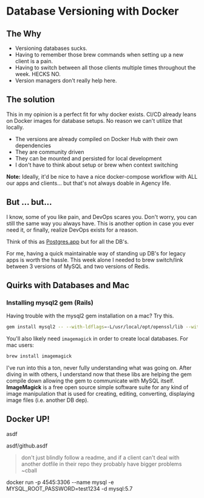 # Database Versioning with Docker

## The Why

- Versioning databases sucks.
- Having to remember those brew commands when setting up a new client is a pain.
- Having to switch between all those clients multiple times throughout the week. HECKS NO.
- Version managers don't really help here.

## The solution

This in my opinion is a perfect fit for why docker exists. CI/CD already leans on Docker images for database setups. No reason we can't utilize that locally. 

- The versions are already compiled on Docker Hub with their own dependencies
- They are community driven
- They can be mounted and persisted for local development
- I don't have to think about setup or brew when context switching

**Note:** 
Ideally, it'd be nice to have a nice docker-compose workflow with ALL our apps and clients... but that's not always doable in Agency life. 

## But ... but...

I know, some of you like pain, and DevOps scares you. Don't worry, you can still the same way you always have. This is another option in case you ever need it, or finally, realize DevOps exists for a reason. 

Think of this as [Postgres.app](http://postgres.app) but for all the DB's.

For me, having a quick maintainable way of standing up DB's for legacy apps is worth the hassle. This week alone I needed to brew switch/link between 3 versions of MySQL and two versions of Redis. 

## Quirks with Databases and Mac

### Installing mysql2 gem (Rails)

Having trouble with the mysql2 gem installation on a mac? Try this.

```bash
gem install mysql2 -- --with-ldflags=-L/usr/local/opt/openssl/lib --with-cppflags=-I/usr/local/opt/openssl/include
```

You'll also likely need `imagemagick` in order to create local databases. For mac users:

```bash
brew install imagemagick
```

I've run into this a ton, never fully understanding what was going on. After diving in with others, I understand now that these libs are helping the gem compile down allowing the gem to communicate with MySQL itself. **ImageMagick** is a free open source simple software suite for any kind of image manipulation that is used for creating, editing, converting, displaying image files (i.e. another DB dep).

## Docker UP!

asdf

asdf/github.asdf

> don't just blindly follow a readme, and if a client can't deal with another dotfile in their repo they probably have bigger problems ~cball
> 

  

docker run -p 4545:3306 --name mysql -e MYSQL_ROOT_PASSWORD=test1234 -d mysql:5.7